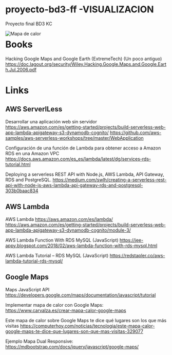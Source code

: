 # proyecto-bd3-ff -VISUALIZACION
Proyecto final BD3 KC


<img src="https://trello-attachments.s3.amazonaws.com/5d9a3d4660629d61ddaed219/5dadc7678bcc01020c792a24/c714d1698140cfa460fe9685c81c756d/image.png"
     alt="Mapa de calor"
     style="float: left; margin-right: 10px;" />
     
     

# Books
Hacking Google Maps and Google Earth (ExtremeTech) (Un poco antiguo)
https://doc.lagout.org/security/Wiley.Hacking.Google.Maps.and.Google.Earth.Jul.2006.pdf

# Links

## AWS ServerlLess

Desarrollar una aplicación web sin servidor
https://aws.amazon.com/es/getting-started/projects/build-serverless-web-app-lambda-apigateway-s3-dynamodb-cognito/
https://github.com/aws-samples/aws-serverless-workshops/tree/master/WebApplication

Configuración de una función de Lambda para obtener acceso a Amazon RDS en una Amazon VPC
https://docs.aws.amazon.com/es_es/lambda/latest/dg/services-rds-tutorial.html

Deploying a serverless REST API with Node.js, AWS Lambda, API Gateway, RDS and PostgreSQL.
https://medium.com/swlh/creating-a-serverless-rest-api-with-node-js-aws-lambda-api-gateway-rds-and-postgresql-303b0baac834

## AWS Lambda

AWS Lambda
https://aws.amazon.com/es/lambda/
https://aws.amazon.com/es/getting-started/projects/build-serverless-web-app-lambda-apigateway-s3-dynamodb-cognito/module-3/

AWS Lambda Function With RDS MySQL (JavaScript)
https://jee-appy.blogspot.com/2018/02/aws-lambda-function-with-rds-mysql.html

AWS Lambda Tutorial – RDS MySQL (JavaScript)
https://redstapler.co/aws-lambda-tutorial-rds-mysql/



## Google Maps

Maps JavaScript API
https://developers.google.com/maps/documentation/javascript/tutorial

Implementar mapa de calor con Google Maps:
https://www.carvalza.es/crear-mapa-calor-google-maps

Este mapa de calor sobre Google Maps te dice qué lugares son los que más visitas
https://computerhoy.com/noticias/tecnologia/este-mapa-calor-google-maps-te-dice-que-lugares-son-que-mas-visitas-329077

Ejemplo Mapa Dual Responsive:
https://mdbootstrap.com/docs/jquery/javascript/google-maps/
